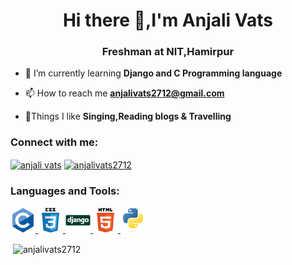 <h1 align="center">Hi there 👋,I'm Anjali Vats</h1>
<h3 align="center">Freshman at NIT,Hamirpur</h3>

- 🌱 I’m currently learning **Django and C Programming language**

- 📫 How to reach me **anjalivats2712@gmail.com**

- 🎵Things I like **Singing,Reading blogs & Travelling**

<h3 align="left">Connect with me:</h3>
<p align="left">
<a href="https://linkedin.com/in/anjali vats" target="blank"><img align="center" src="https://user-images.githubusercontent.com/77090512/118822341-b3432900-b8d5-11eb-9a8d-54008053ad05.png" alt="anjali vats" height="60" width="60" /></a>
<a href="https://www.hackerrank.com/anjalivats2712" target="blank"><img align="center" src="https://user-images.githubusercontent.com/77090512/118822698-0026ff80-b8d6-11eb-9fe9-36b6d8611a65.png" alt="anjalivats2712" height="60" width="60" /></a>
</p>

<h3 align="left">Languages and Tools:</h3>
<p align="left"> <a href="https://www.cprogramming.com/" target="_blank"> <img src="https://raw.githubusercontent.com/devicons/devicon/master/icons/c/c-original.svg" alt="c" width="40" height="40"/> </a> <a href="https://www.w3schools.com/css/" target="_blank"> <img src="https://raw.githubusercontent.com/devicons/devicon/master/icons/css3/css3-original-wordmark.svg" alt="css3" width="40" height="40"/> </a> <a href="https://www.djangoproject.com/" target="_blank"> <img src="https://raw.githubusercontent.com/devicons/devicon/master/icons/django/django-original.svg" alt="django" width="40" height="40"/> </a> <a href="https://www.w3.org/html/" target="_blank"> <img src="https://raw.githubusercontent.com/devicons/devicon/master/icons/html5/html5-original-wordmark.svg" alt="html5" width="40" height="40"/> </a> <a href="https://www.python.org" target="_blank"> <img src="https://raw.githubusercontent.com/devicons/devicon/master/icons/python/python-original.svg" alt="python" width="40" height="40"/> </a> </p>

<p>&nbsp;<img align="center" src="https://github-readme-stats.vercel.app/api?username=anjalivats2712&show_icons=true&locale=en" alt="anjalivats2712" /></p>
